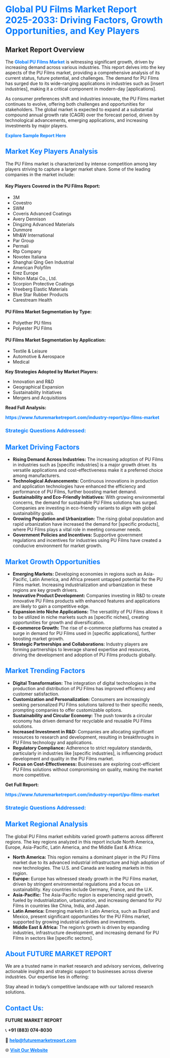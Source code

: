 <h1 style="color: #007BFF;">Global PU Films Market Report 2025-2033: Driving Factors, Growth Opportunities, and Key Players</h1>

<section id="overview">
<h2>Market Report Overview</h2>
<p>The <a href="https://www.futuremarketreport.com/industry-report/pu-films-market" style="color: #007BFF; text-decoration: none;"><strong>Global PU Films Market</strong></a> is witnessing significant growth, driven by increasing demand across various industries. This report delves into the key aspects of the PU Films market, providing a comprehensive analysis of its current status, future potential, and challenges. The demand for PU Films has surged due to its wide-ranging applications in industries such as [insert industries], making it a critical component in modern-day [applications].</p>
<p>As consumer preferences shift and industries innovate, the PU Films market continues to evolve, offering both challenges and opportunities for stakeholders. The global market is expected to expand at a substantial compound annual growth rate (CAGR) over the forecast period, driven by technological advancements, emerging applications, and increasing investments by major players.</p>
</section>

<section id="overview">
<p><a href="https://www.futuremarketreport.com/request-sample/reportId=62184" style="color: #007BFF; text-decoration: none;"><strong>Explore Sample Report Here</strong></a></p>
</section>

<section id="key-players">
<h2 style="color: #007BFF;">Market Key Players Analysis</h2>
<p>The PU Films market is characterized by intense competition among key players striving to capture a larger market share. Some of the leading companies in the market include:</p>
<h4>Key Players Covered in the PU Films Report:</h4>
<ul><li>3M</li><li>Covestro</li><li>SWM</li><li>Coveris Advanced Coatings</li><li>Avery Dennison</li><li>Dingzing Advanced Materials</li><li>Dunmore</li><li>Mh&amp;W International</li><li>Par Group</li><li>Permali</li><li>Rtp Company</li><li>Novotex Italiana</li><li>Shanghai Qing Gen Industrial</li><li>American Polyfilm</li><li>Erez Europe</li><li>Nihon Matai Co., Ltd.</li><li>Scorpion Protective Coatings</li><li>Vreeberg Elastic Materials</li><li>Blue Star Rubber Products</li><li>Carestream Health</li></ul>
<h4>PU Films Market Segmentation by Type:</h4>
<ul><li>Polyether PU films</li><li>Polyester PU Films</li></ul>

<h4>PU Films Market Segmentation by Application:</h4>
<ul><li>Textile &amp; Leisure</li><li>Automotive &amp; Aerospace</li><li>Medical</li></ul>
<p><strong>Key Strategies Adopted by Market Players:</strong></p>
<ul>
<li>Innovation and R&D</li>
<li>Geographical Expansion</li>
<li>Sustainability Initiatives</li>
<li>Mergers and Acquisitions</li>
</ul>
</section>

<section>
<p><strong>Read Full Analysis: </strong></p><a href="https://www.futuremarketreport.com/industry-report/pu-films-market" style="color: #007BFF; text-decoration: none;"><strong>https://www.futuremarketreport.com/industry-report/pu-films-market</strong></a>
<h3 style="color: #007BFF;">Strategic Questions Addressed:</h3>
</section>

<section id="driving-factors">
<h2 style="color: #007BFF;">Market Driving Factors</h2>
<ul>
<li><strong>Rising Demand Across Industries:</strong> The increasing adoption of PU Films in industries such as [specific industries] is a major growth driver. Its versatile applications and cost-effectiveness make it a preferred choice among manufacturers.</li>
<li><strong>Technological Advancements:</strong> Continuous innovations in production and application technologies have enhanced the efficiency and performance of PU Films, further boosting market demand.</li>
<li><strong>Sustainability and Eco-Friendly Initiatives:</strong> With growing environmental concerns, the demand for sustainable PU Films solutions has surged. Companies are investing in eco-friendly variants to align with global sustainability goals.</li>
<li><strong>Growing Population and Urbanization:</strong> The rising global population and rapid urbanization have increased the demand for [specific products], where PU Films plays a vital role in meeting consumer needs.</li>
<li><strong>Government Policies and Incentives:</strong> Supportive government regulations and incentives for industries using PU Films have created a conducive environment for market growth.</li>
</ul>
</section>

<section id="growth-opportunities">
<h2 style="color: #007BFF;">Market Growth Opportunities</h2>
<ul>
<li><strong>Emerging Markets:</strong> Developing economies in regions such as Asia-Pacific, Latin America, and Africa present untapped potential for the PU Films market. Increasing industrialization and urbanization in these regions are key growth drivers.</li>
<li><strong>Innovative Product Development:</strong> Companies investing in R&D to create innovative PU Films products with enhanced features and applications are likely to gain a competitive edge.</li>
<li><strong>Expansion into Niche Applications:</strong> The versatility of PU Films allows it to be utilized in niche markets such as [specific niches], creating opportunities for growth and diversification.</li>
<li><strong>E-commerce Growth:</strong> The rise of e-commerce platforms has created a surge in demand for PU Films used in [specific applications], further boosting market growth.</li>
<li><strong>Strategic Partnerships and Collaborations:</strong> Industry players are forming partnerships to leverage shared expertise and resources, driving the development and adoption of PU Films products globally.</li>
</ul>
</section>

<section id="trending-factors">
<h2 style="color: #007BFF;">Market Trending Factors</h2>
<ul>
<li><strong>Digital Transformation:</strong> The integration of digital technologies in the production and distribution of PU Films has improved efficiency and customer satisfaction.</li>
<li><strong>Customization and Personalization:</strong> Consumers are increasingly seeking personalized PU Films solutions tailored to their specific needs, prompting companies to offer customizable options.</li>
<li><strong>Sustainability and Circular Economy:</strong> The push towards a circular economy has driven demand for recyclable and reusable PU Films solutions.</li>
<li><strong>Increased Investment in R&D:</strong> Companies are allocating significant resources to research and development, resulting in breakthroughs in PU Films technology and applications.</li>
<li><strong>Regulatory Compliance:</strong> Adherence to strict regulatory standards, particularly in industries like [specific industries], is influencing product development and quality in the PU Films market.</li>
<li><strong>Focus on Cost-Effectiveness:</strong> Businesses are exploring cost-efficient PU Films solutions without compromising on quality, making the market more competitive.</li>
</ul>
</section>

<section>
<p><strong>Get Full Report: </strong></p><a href="https://www.futuremarketreport.com/industry-report/pu-films-market" style="color: #007BFF; text-decoration: none;"><strong>https://www.futuremarketreport.com/industry-report/pu-films-market</strong></a>
<h3 style="color: #007BFF;">Strategic Questions Addressed:</h3>
</section>


<section id="regional-analysis">
<h2 style="color: #007BFF;">Market Regional Analysis</h2>
<p>The global PU Films market exhibits varied growth patterns across different regions. The key regions analyzed in this report include North America, Europe, Asia-Pacific, Latin America, and the Middle East & Africa:</p>
<ul>
<li><strong>North America:</strong> This region remains a dominant player in the PU Films market due to its advanced industrial infrastructure and high adoption of new technologies. The U.S. and Canada are leading markets in this region.</li>
<li><strong>Europe:</strong> Europe has witnessed steady growth in the PU Films market, driven by stringent environmental regulations and a focus on sustainability. Key countries include Germany, France, and the U.K.</li>
<li><strong>Asia-Pacific:</strong> The Asia-Pacific region is experiencing rapid growth, fueled by industrialization, urbanization, and increasing demand for PU Films in countries like China, India, and Japan.</li>
<li><strong>Latin America:</strong> Emerging markets in Latin America, such as Brazil and Mexico, present significant opportunities for the PU Films market, supported by growing industrial activities and investments.</li>
<li><strong>Middle East & Africa:</strong> The region’s growth is driven by expanding industries, infrastructure development, and increasing demand for PU Films in sectors like [specific sectors].</li>
</ul>
</section>

<footer>
<h2 style="color: #007BFF;">About FUTURE MARKET REPORT</h2>
<p>We are a trusted name in market research and advisory services, delivering actionable insights and strategic support to businesses across diverse industries. Our expertise lies in offering:</p>

<p>Stay ahead in today’s competitive landscape with our tailored research solutions.</p>

<h2 style="color: #007BFF;">Contact Us:</h2>
<p><strong>FUTURE MARKET REPORT</strong></p>
<p>📞 <strong>+91 (883) 074-8030</strong></p>
<p>📧 <strong><a href="mailto:help@futuremarketreport.com" style="color: #007BFF;">help@futuremarketreport.com</a></strong></p>
<p>🌐 <strong><a href="https://www.futuremarketreport.com/" style="color: #007BFF;">Visit Our Website</a></strong></p>
</footer>